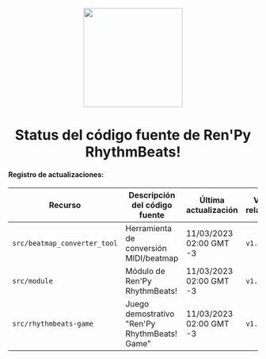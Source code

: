 <p align="center">
  <img width="200" height="200" src="https://user-images.githubusercontent.com/77955772/208582867-fe267999-3f6c-448f-ae78-26b14ced10ac.png">
</p>

<h1 align = "center"> Status del código fuente de Ren'Py RhythmBeats! </h1>

#### Registro de actualizaciones:

| Recurso | Descripción del código fuente | Última actualización | Versión relacionada |
|---|---|---|---|
| `src/beatmap_converter_tool` | Herramienta de conversión MIDI/beatmap | 11/03/2023 02:00 GMT -3 | `v1.02.1b` |
| `src/module` | Módulo de Ren'Py RhythmBeats! | 11/03/2023 02:00 GMT -3 | `v1.02.1b` |
| `src/rhythmbeats-game` | Juego demostrativo "Ren'Py RhythmBeats! Game" | 11/03/2023 02:00 GMT -3 | `v1.02.1b` |
